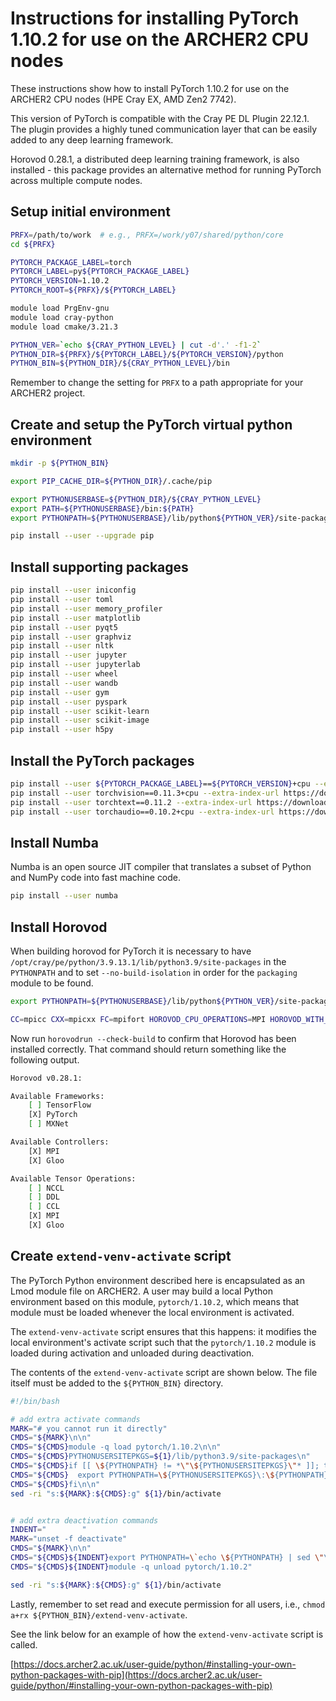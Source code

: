 Instructions for installing PyTorch 1.10.2 for use on the ARCHER2 CPU nodes
===========================================================================

These instructions show how to install PyTorch 1.10.2 for use on the ARCHER2 CPU nodes (HPE Cray EX, AMD Zen2 7742).

This version of PyTorch is compatible with the Cray PE DL Plugin 22.12.1. The plugin provides a highly tuned communication layer
that can be easily added to any deep learning framework.

Horovod 0.28.1, a distributed deep learning training framework, is also installed - this package provides an alternative method
for running PyTorch across multiple compute nodes.


Setup initial environment
-------------------------

```bash
PRFX=/path/to/work  # e.g., PRFX=/work/y07/shared/python/core
cd ${PRFX}

PYTORCH_PACKAGE_LABEL=torch
PYTORCH_LABEL=py${PYTORCH_PACKAGE_LABEL}
PYTORCH_VERSION=1.10.2
PYTORCH_ROOT=${PRFX}/${PYTORCH_LABEL}

module load PrgEnv-gnu
module load cray-python
module load cmake/3.21.3

PYTHON_VER=`echo ${CRAY_PYTHON_LEVEL} | cut -d'.' -f1-2`
PYTHON_DIR=${PRFX}/${PYTORCH_LABEL}/${PYTORCH_VERSION}/python
PYTHON_BIN=${PYTHON_DIR}/${CRAY_PYTHON_LEVEL}/bin
```

Remember to change the setting for `PRFX` to a path appropriate for your ARCHER2 project.


Create and setup the PyTorch virtual python environment
-------------------------------------------------------

```bash
mkdir -p ${PYTHON_BIN}

export PIP_CACHE_DIR=${PYTHON_DIR}/.cache/pip

export PYTHONUSERBASE=${PYTHON_DIR}/${CRAY_PYTHON_LEVEL}
export PATH=${PYTHONUSERBASE}/bin:${PATH}
export PYTHONPATH=${PYTHONUSERBASE}/lib/python${PYTHON_VER}/site-packages:${PYTHONPATH}

pip install --user --upgrade pip
```


Install supporting packages
---------------------------

```bash
pip install --user iniconfig
pip install --user toml
pip install --user memory_profiler
pip install --user matplotlib
pip install --user pyqt5
pip install --user graphviz
pip install --user nltk
pip install --user jupyter
pip install --user jupyterlab
pip install --user wheel
pip install --user wandb
pip install --user gym
pip install --user pyspark
pip install --user scikit-learn
pip install --user scikit-image
pip install --user h5py
```


Install the PyTorch packages
----------------------------

```bash
pip install --user ${PYTORCH_PACKAGE_LABEL}==${PYTORCH_VERSION}+cpu --extra-index-url https://download.pytorch.org/whl/cpu
pip install --user torchvision==0.11.3+cpu --extra-index-url https://download.pytorch.org/whl/cpu
pip install --user torchtext==0.11.2 --extra-index-url https://download.pytorch.org/whl/cpu
pip install --user torchaudio==0.10.2+cpu --extra-index-url https://download.pytorch.org/whl/cpu
```


Install Numba
-------------

Numba is an open source JIT compiler that translates a subset of Python and NumPy code into fast machine code.

```bash
pip install --user numba
```


Install Horovod
---------------

When building horovod for PyTorch it is necessary to have `/opt/cray/pe/python/3.9.13.1/lib/python3.9/site-packages` in the `PYTHONPATH`
and to set `--no-build-isolation` in order for the `packaging` module to be found.

```bash
export PYTHONPATH=${PYTHONUSERBASE}/lib/python${PYTHON_VER}/site-packages:/opt/cray/pe/python/3.9.13.1/lib/python3.9/site-packages:/work/y07/shared/utils/core/bolt/0.8/modules

CC=mpicc CXX=mpicxx FC=mpifort HOROVOD_CPU_OPERATIONS=MPI HOROVOD_WITH_MPI=1 HOROVOD_WITH_TENSORFLOW=0 HOROVOD_WITH_PYTORCH=1 HOROVOD_WITH_MXNET=0 pip install --user --no-cache-dir --no-build-isolation horovod[pytorch]==0.28.1
```

Now run `horovodrun --check-build` to confirm that Horovod has been installed correctly. That command should return something like the following output.

```bash
Horovod v0.28.1:

Available Frameworks:
    [ ] TensorFlow
    [X] PyTorch
    [ ] MXNet

Available Controllers:
    [X] MPI
    [X] Gloo

Available Tensor Operations:
    [ ] NCCL
    [ ] DDL
    [ ] CCL
    [X] MPI
    [X] Gloo
```


Create `extend-venv-activate` script
------------------------------------

The PyTorch Python environment described here is encapsulated as an Lmod module file on ARCHER2.
A user may build a local Python environment based on this module, `pytorch/1.10.2`, which
means that module must be loaded whenever the local environment is activated.

The `extend-venv-activate` script ensures that this happens: it modifies the local environment's
activate script such that the `pytorch/1.10.2` module is loaded during activation and unloaded
during deactivation.

The contents of the `extend-venv-activate` script are shown below. The file itself must be added
to the `${PYTHON_BIN}` directory.

```bash
#!/bin/bash

# add extra activate commands
MARK="# you cannot run it directly"
CMDS="${MARK}\n\n"
CMDS="${CMDS}module -q load pytorch/1.10.2\n\n"
CMDS="${CMDS}PYTHONUSERSITEPKGS=${1}/lib/python3.9/site-packages\n"
CMDS="${CMDS}if [[ \${PYTHONPATH} != *\"\${PYTHONUSERSITEPKGS}\"* ]]; then\n"
CMDS="${CMDS}  export PYTHONPATH=\${PYTHONUSERSITEPKGS}\:\${PYTHONPATH}\n"
CMDS="${CMDS}fi\n\n"
sed -ri "s:${MARK}:${CMDS}:g" ${1}/bin/activate


# add extra deactivation commands
INDENT="        "
MARK="unset -f deactivate"
CMDS="${MARK}\n\n" 
CMDS="${CMDS}${INDENT}export PYTHONPATH=\`echo \${PYTHONPATH} | sed \"\s\:\${PYTHONUSERSITEPKGS}\\\\\:\:\:\g\"\`\n"
CMDS="${CMDS}${INDENT}module -q unload pytorch/1.10.2"

sed -ri "s:${MARK}:${CMDS}:g" ${1}/bin/activate
```

Lastly, remember to set read and execute permission for all users, i.e., `chmod a+rx ${PYTHON_BIN}/extend-venv-activate`.

See the link below for an example of how the `extend-venv-activate` script is called.

[https://docs.archer2.ac.uk/user-guide/python/#installing-your-own-python-packages-with-pip](https://docs.archer2.ac.uk/user-guide/python/#installing-your-own-python-packages-with-pip)
